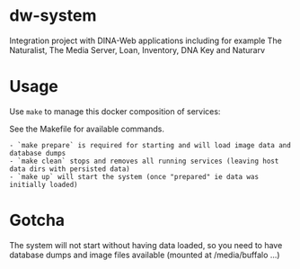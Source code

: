 # dw-system

Integration project with DINA-Web applications including for example The Naturalist, The Media Server, Loan, Inventory, DNA Key and Naturarv

# Usage

Use `make` to manage this docker composition of services:

See the Makefile for available commands.

	- `make prepare` is required for starting and will load image data and database dumps
	- `make clean` stops and removes all running services (leaving host data dirs with persisted data)
	- `make up` will start the system (once "prepared" ie data was initially loaded)

# Gotcha

The system will not start without having data loaded, so you need to have database dumps and image files available (mounted at /media/buffalo ...)


